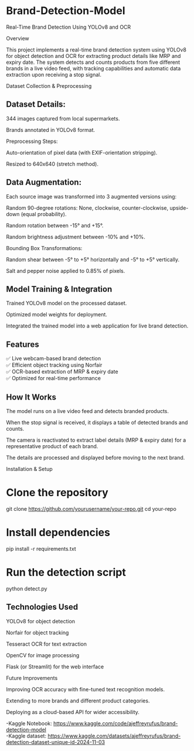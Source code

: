 # Brand-Detection-Model

Real-Time Brand Detection Using YOLOv8 and OCR

Overview

This project implements a real-time brand detection system using YOLOv8 for object detection and OCR for extracting product details like MRP and expiry date. The system detects and counts products from five different brands in a live video feed, with tracking capabilities and automatic data extraction upon receiving a stop signal.

Dataset Collection & Preprocessing

## Dataset Details:

344 images captured from local supermarkets.

Brands annotated in YOLOv8 format.

Preprocessing Steps:

Auto-orientation of pixel data (with EXIF-orientation stripping).

Resized to 640x640 (stretch method).

## Data Augmentation:

Each source image was transformed into 3 augmented versions using:

Random 90-degree rotations: None, clockwise, counter-clockwise, upside-down (equal probability).

Random rotation between -15° and +15°.

Random brightness adjustment between -10% and +10%.

Bounding Box Transformations:

Random shear between -5° to +5° horizontally and -5° to +5° vertically.

Salt and pepper noise applied to 0.85% of pixels.

## Model Training & Integration

Trained YOLOv8 model on the processed dataset.

Optimized model weights for deployment.

Integrated the trained model into a web application for live brand detection.

## Features

✅ Live webcam-based brand detection  
✅ Efficient object tracking using Norfair  
✅ OCR-based extraction of MRP & expiry date  
✅ Optimized for real-time performance  

## How It Works

The model runs on a live video feed and detects branded products.

When the stop signal is received, it displays a table of detected brands and counts.

The camera is reactivated to extract label details (MRP & expiry date) for a representative product of each brand.

The details are processed and displayed before moving to the next brand.

Installation & Setup

# Clone the repository
git clone https://github.com/yourusername/your-repo.git
cd your-repo

# Install dependencies
pip install -r requirements.txt

# Run the detection script
python detect.py

## Technologies Used

YOLOv8 for object detection

Norfair for object tracking

Tesseract OCR for text extraction

OpenCV for image processing

Flask (or Streamlit) for the web interface

Future Improvements

Improving OCR accuracy with fine-tuned text recognition models.

Extending to more brands and different product categories.

Deploying as a cloud-based API for wider accessibility.

-Kaggle Notebook: https://www.kaggle.com/code/ajeffreyrufus/brand-detection-model  
-Kaggle dataset: https://www.kaggle.com/datasets/ajeffreyrufus/brand-detection-dataset-unique-id-2024-11-03
